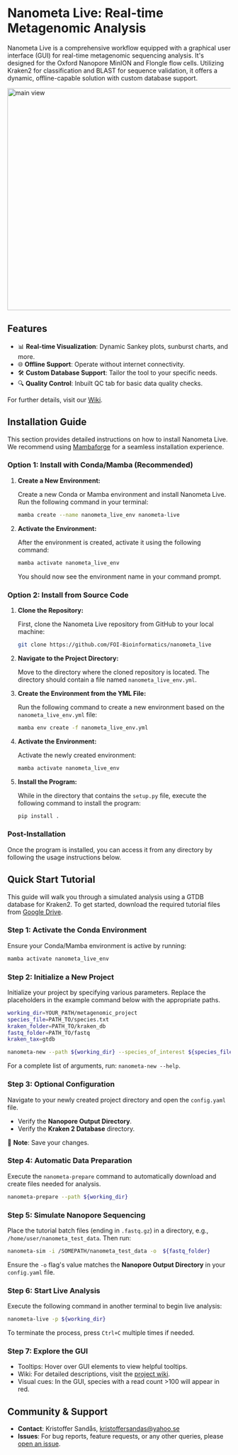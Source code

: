 # Nanometa Live: Real-time Metagenomic Analysis

Nanometa Live is a comprehensive workflow equipped with a graphical user interface (GUI) for real-time metagenomic sequencing analysis. It's designed for the Oxford Nanopore MinION and Flongle flow cells. Utilizing Kraken2 for classification and BLAST for sequence validation, it offers a dynamic, offline-capable solution with custom database support.


<img src="https://github.com/FOI-Bioinformatics/nanometa_live/blob/main/main%20pic2.png" alt="main view" width="900" height="500">

## Features

- 📊 **Real-time Visualization**: Dynamic Sankey plots, sunburst charts, and more.
- 🌐 **Offline Support**: Operate without internet connectivity.
- 🛠️ **Custom Database Support**: Tailor the tool to your specific needs.
- 🔍 **Quality Control**: Inbuilt QC tab for basic data quality checks.
  
For further details, visit our [Wiki](https://github.com/FOI-Bioinformatics/nanometa_live/wiki).


## Installation Guide
This section provides detailed instructions on how to install Nanometa Live. We recommend using [Mambaforge](https://github.com/conda-forge/miniforge#mambaforge) for a seamless installation experience.

### Option 1: Install with Conda/Mamba (Recommended)

1. **Create a New Environment:**

    Create a new Conda or Mamba environment and install Nanometa Live. Run the following command in your terminal:

    ```bash
    mamba create --name nanometa_live_env nanometa-live
    ```

2. **Activate the Environment:**

    After the environment is created, activate it using the following command:

    ```bash
    mamba activate nanometa_live_env
    ```

    You should now see the environment name in your command prompt.

### Option 2: Install from Source Code

1. **Clone the Repository:**

    First, clone the Nanometa Live repository from GitHub to your local machine:

    ```bash
    git clone https://github.com/FOI-Bioinformatics/nanometa_live
    ```

2. **Navigate to the Project Directory:**

    Move to the directory where the cloned repository is located. The directory should contain a file named `nanometa_live_env.yml`.

3. **Create the Environment from the YML File:**

    Run the following command to create a new environment based on the `nanometa_live_env.yml` file:

    ```bash
    mamba env create -f nanometa_live_env.yml
    ```

4. **Activate the Environment:**

    Activate the newly created environment:

    ```bash
    mamba activate nanometa_live_env
    ```

5. **Install the Program:**

    While in the directory that contains the `setup.py` file, execute the following command to install the program:

    ```bash
    pip install .
    ```

### Post-Installation

Once the program is installed, you can access it from any directory by following the usage instructions below.

## Quick Start Tutorial

This guide will walk you through a simulated analysis using a GTDB database for Kraken2. To get started, download the required tutorial files from [Google Drive](https://drive.google.com/drive/folders/1fjAihcPw409Pw8C3z_YPQnBnRMuoDE4u?usp=sharing).



### Step 1: Activate the Conda Environment
Ensure your Conda/Mamba environment is active by running:

```bash
mamba activate nanometa_live_env
```

### Step 2: Initialize a New Project
Initialize your project by specifying various parameters. Replace the placeholders in the example command below with the appropriate paths.

```bash
working_dir=YOUR_PATH/metagenomic_project
species_file=PATH_TO/species.txt
kraken_folder=PATH_TO/kraken_db
fastq_folder=PATH_TO/fastq
kraken_tax=gtdb

nanometa-new --path ${working_dir} --species_of_interest ${species_file} --nanopore_output_directory  ${fastq_folder} --kraken_db ${kraken_folder} --kraken_taxonomy ${kraken_tax}
```

For a complete list of arguments, run: `nanometa-new --help`.


### Step 3: Optional Configuration
Navigate to your newly created project directory and open the `config.yaml` file.

- Verify the **Nanopore Output Directory**.
- Verify the **Kraken 2 Database** directory.

📝 **Note**: Save your changes.


### Step 4: Automatic Data Preparation
Execute the `nanometa-prepare` command to automatically download and create files needed for analysis.

```bash
nanometa-prepare --path ${working_dir} 
```

### Step 5: Simulate Nanopore Sequencing
Place the tutorial batch files (ending in `.fastq.gz`) in a directory, e.g., `/home/user/nanometa_test_data`. Then run:

```bash
nanometa-sim -i /SOMEPATH/nanometa_test_data -o  ${fastq_folder}
```

Ensure the `-o` flag's value matches the **Nanopore Output Directory** in your `config.yaml` file.


### Step 6: Start Live Analysis
Execute the following command in another terminal to begin live analysis:

```bash
nanometa-live -p ${working_dir}
```

To terminate the process, press `Ctrl+C` multiple times if needed.

### Step 7: Explore the GUI
- Tooltips: Hover over GUI elements to view helpful tooltips.
- Wiki: For detailed descriptions, visit the [project wiki](https://github.com/FOI-Bioinformatics/nanometa_live/wiki).
- Visual cues: In the GUI, species with a read count >100 will appear in red.



## Community & Support

- **Contact**: Kristoffer Sandås, [kristoffersandas@yahoo.se](mailto:kristoffersandas@yahoo.se)
- **Issues**: For bug reports, feature requests, or any other queries, please [open an issue](https://github.com/FOI-Bioinformatics/nanometa_live/issues).

